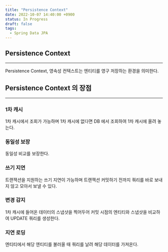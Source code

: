 ```yaml
---
title: "Persistence Context"
date: 2022-10-07 14:40:00 +0900
status: In Progress
draft: false
tags:
  - Spring Data JPA
---
```

## Persistence Context
---
Persistence Context, 영속성 컨텍스트는 엔티티를 영구 저장하는 환경을 의미한다.

## Persistence Context 의 장점
---
### 1차 캐시

1차 캐시에서 조회가 가능하며 1차 캐시에 없다면 DB 에서 조회하여 1차 캐시에 올려 놓는다.

### 동일성 보장

동일성 비교를 보장한다.

### 쓰기 지연

트랜잭션을 지원하는 쓰기 지연이 가능하며 트랜잭션 커밋하기 전까지 쿼리를 바로 보내지 않고 모아서 보낼 수 있다.

### 변경 감지

1차 캐시에 들어온 데이터의 스냅샷을 찍어두어 커밋 시점의 엔티티와 스냅샷을 비교하여 UPDATE 쿼리를 생성한다.

### 지연 로딩

엔티티에서 해당 엔티티를 불러올 때 쿼리를 날려 해당 데이터를 가져온다.
